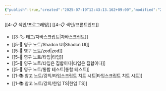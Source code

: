 ```yaml
---
{"publish":true,"created":"2025-07-19T12:43:13.162+09:00","modified":"2025-08-01T00:19:45.533+09:00","cssclasses":""}
---
```


[[4-📋 색인/프로그래밍]]
[[4-📋 색인/프론트엔드]]
- [[3-🏷️ 태그/자바스크립트\|자바스크립트]]
- [[5-💎 영구 노트/Shadcn UI\|Shadcn UI]]
- [[5-💎 영구 노트/zod\|zod]]
- [[5-💎 영구 노트/타입\|타입]]
- [[5-💎 영구 노트/타입은 집합이다\|타입은 집합이다]]
- [[5-💎 영구 노트/통합 테스트\|통합 테스트]]
- [[1-📚 참고 노트/강의/타입스크립트 치트 시트\|타입스크립트 치트 시트]]
- [[1-📚 참고 노트/강의/한입 TS\|한입 TS]]
